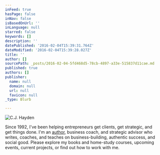 ```yaml
---
inFeed: true
hasPage: false
inNav: false
isBasedOnUrl: ''
inLanguage: null
starred: false
keywords: []
description: ''
datePublished: '2016-02-04T15:39:31.764Z'
dateModified: '2016-02-04T15:39:28.027Z'
title: ''
author: []
sourcePath: _posts/2016-02-04-5fd468d5-78cb-4897-a33e-515837d11cae.md
published: true
authors: []
publisher:
  name: null
  domain: null
  url: null
  favicon: null
_type: Blurb

---
```

![C.J. Hayden](https://s3-us-west-2.amazonaws.com/the-grid-img/p/8f54d2869fd690f9951c3f9930e7de11457eaf32.jpg)

Since 1992, I've been helping entrepreneurs get clients, get strategic, and get things done.
I'm an [author][0], business coach, and strategic advisor who writes, coaches, and teaches on business-building, authentic success, and social good. Please explore my books and home-study courses, upcoming events, current projects, or find out how to work with me.

[0]: http://www.cjhayden.com/books-audio/